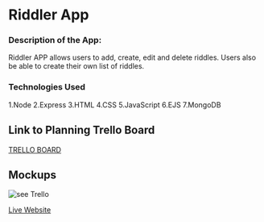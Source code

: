 # Riddler App

### Description of the App:
Riddler APP allows users to add, create, edit and delete riddles. Users also be able to create their own list of riddles.

### Technologies Used
1.Node
2.Express
3.HTML
4.CSS
5.JavaScript
6.EJS
7.MongoDB


## Link to Planning Trello Board
[TRELLO BOARD](https://trello.com/invite/b/ZvEe9TYv/ATTIa5de995bbcc485b8849503738d9a69f9EC0D67CC/project-2)

## Mockups

![see Trello]()

[Live Website](https://riddler.onrender.com)
